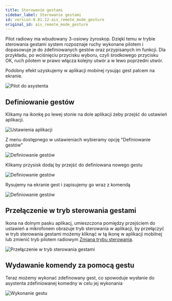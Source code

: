 ```yaml
---
title: Sterowanie gestami
sidebar_label: Sterowanie gestami
id: version-0.81.12-ais_remote_mode_gesture
original_id: ais_remote_mode_gesture
---
```


Pilot radiowy ma wbudowany 3-osiowy żyroskop. Dzięki temu w trybie sterowania gestami system rozpoznaje ruchy wykonane pilotem i dopasowuje je do zdefiniowanych gestów oraz przypisanych im funkcji. Dla przykładu, po wciśnięciu przycisku wyboru, czyli środkowego przycisku OK, ruch pilotem w prawo włącza kolejny utwór a w lewo poprzedni utwór.

Podobny efekt uzyskujemy w aplikacji mobinej rysując gest palcem na ekranie.


![Pilot do asystenta](/AIS-docs/img/en/remote/remote_gesture_mode.png)


## Definiowanie gestów

Klikamy na ikonkę po lewej stonie na dole aplikacji żeby przejść do ustawień aplikacji.

![Ustawienia aplikacji](/AIS-docs/img/en/remote/remote_gesture_mode_1.png)


Z menu dostępnego w ustawieniach wybieramy opcję "Definiowanie gestów"

![Definiowanie gestów](/AIS-docs/img/en/remote/remote_gesture_mode_2.png)


Klikamy przysisk dodaj by przejść do definiowana nowego gestu

![Definiowanie gestów](/AIS-docs/img/en/remote/remote_gesture_mode_3.png)


Rysujemy na ekranie gest i zapisujemy go wraz z komendą

![Definiowanie gestów](/AIS-docs/img/en/remote/remote_gesture_mode_4.png)


## Przełączenie w tryb sterowania gestami

Ikona na dolnym pasku aplikacj, umieszczona pomiędzy przejściem do ustawień a mikrofonem obrazuje tryb sterowania w aplikacji, by przełączyć w tryb sterowania gestami możemy kliknąć w tą ikonę w aplikacji mobilnej lub zmienić tryb pilotem radiowym [Zmiana trybu sterowania](/AIS-docs/docs/en/ais_remote_modes.html).

![Przełączenie w tryb sterowania gestami](/AIS-docs/img/en/remote/remote_gesture_mode_5.png)


## Wydawanie komendy za pomocą gestu

Teraz możemy wykonać zdefinowany gest, co spowoduje wysłanie do asystenta zdefiniowanej komedny w celu jej wykonania

![Wykonanie gestu](/AIS-docs/img/en/remote/remote_gesture_mode_6.png)
